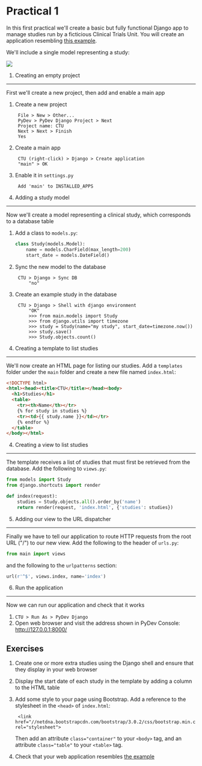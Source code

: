 Practical 1
===========
In this first practical we'll create a basic but fully functional Django app to manage studies run by a ficticious Clinical Trials Unit. You will create an application resembling [this example](http://ld-cisbic1.bc.ic.ac.uk:8000/).

We'll include a single model representing a study:

![](https://raw.github.com/mwoodbri/django-tutorial/master/Practical-1/Study.png)

1. Creating an empty project
----------------------------
First we'll create a new project, then add and enable a main app

1. Create a new project

        File > New > Other...
        PyDev > PyDev Django Project > Next
        Project name: CTU
        Next > Next > Finish
        Yes
        
1. Create a main app

        CTU (right-click) > Django > Create application
        "main" > OK
        
1. Enable it in ```settings.py```

        Add 'main' to INSTALLED_APPS


2. Adding a study model
-----------------------
Now we'll create a model representing a clinical study, which corresponds to a database table

1. Add a class to ```models.py```:

    ```python
    class Study(models.Model):
        name = models.CharField(max_length=200)
        start_date = models.DateField()
    ```
1. Sync the new model to the database

        CTU > Django > Sync DB
            "no"

1. Create an example study in the database

        CTU > Django > Shell with django environment
            "OK"
            >>> from main.models import Study
            >>> from django.utils import timezone
            >>> study = Study(name="my study", start_date=timezone.now())
            >>> study.save()
            >>> Study.objects.count()


3. Creating a template to list studies
--------------------------------------
We'll now create an HTML page for listing our studies. Add a ```templates``` folder under the ```main``` folder and create a new file named ```index.html```:

```html
<!DOCTYPE html>
<html><head><title>CTU</title></head><body>
  <h1>Studies</h1>
  <table>
    <tr><th>Name</th></tr>
    {% for study in studies %}
    <tr><td>{{ study.name }}</td></tr>
    {% endfor %}
  </table>
</body></html>
```

4. Creating a view to list studies
----------------------------------
The template receives a list of studies that must first be retrieved from the database. Add the following to ```views.py```:

```python
from models import Study
from django.shortcuts import render

def index(request):
    studies = Study.objects.all().order_by('name')
    return render(request, 'index.html', {'studies': studies})
```

5. Adding our view to the URL dispatcher
----------------------------------------
Finally we have to tell our application to route HTTP requests from the root URL ("/") to our new view. Add the following to the header of ```urls.py```:

```python
from main import views
```

and the following to the ```urlpatterns``` section:

```python
url(r'^$', views.index, name='index')
```

6. Run the application
----------------------
Now we can run our application and check that it works

1. ```CTU > Run As > PyDev Django```
2. Open web browser and visit the address shown in PyDev Console: http://127.0.0.1:8000/

Exercises
---------
1. Create one or more extra studies using the Django shell and ensure that they display in your web browser
1. Display the start date of each study in the template by adding a column to the HTML table
1. Add some style to your page using Bootstrap. Add a reference to the stylesheet in the ```<head>``` of ```index.html```:

        <link href="//netdna.bootstrapcdn.com/bootstrap/3.0.2/css/bootstrap.min.css" rel="stylesheet">
        
    Then add an attribute ```class="container"``` to your ```<body>``` tag, and an attribute ```class="table"``` to your ```<table>``` tag.
1. Check that your web application resembles [the example](http://ld-cisbic1.bc.ic.ac.uk:8000/)
